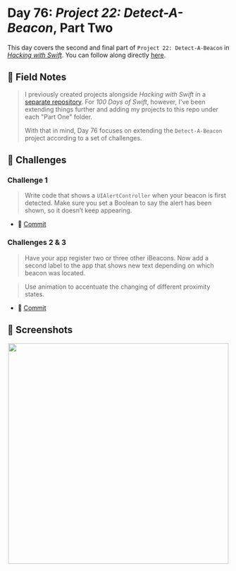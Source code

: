 # Day 76: _Project 22: Detect-A-Beacon_, Part Two

This day covers the second and final part of `Project 22: Detect-A-Beacon` in _[Hacking with Swift](https://www.hackingwithswift.com/read/22)_.
You can follow along directly [here](https://www.hackingwithswift.com/100/76).


## 📒 Field Notes

> I previously created projects alongside _Hacking with Swift_ in a [separate repository](https://github.com/CypherPoet/book--hacking-with-swift). For _100 Days of Swift_, however, I've been extending things further and adding my projects to this repo under each "Part One" folder.
>
> With that in mind, Day 76 focuses on extending the `Detect-A-Beacon` project according to a set of challenges.



## 🥅 Challenges


### Challenge 1

> Write code that shows a `UIAlertController` when your beacon is first detected. Make sure you set a Boolean to say the alert has been shown, so it doesn’t keep appearing.

- 🔗 [Commit]()


### Challenges 2 & 3

> Have your app register two or three other iBeacons. Now add a second label to the app that shows new text depending on which beacon was located.

> Use animation to accentuate the changing of different proximity states.

- 🔗 [Commit]()


## 📸 Screenshots

<div style="text-align: center;">
  <img src="." width="500px"/>
</div>

